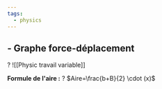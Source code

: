 ```yaml
---
tags:
  - physics
---
```


## - Graphe force-déplacement
?
![[Physic travail variable]]

**Formule de l'aire :**
?
$Aire=\frac{b+B}{2} \cdot (x)$